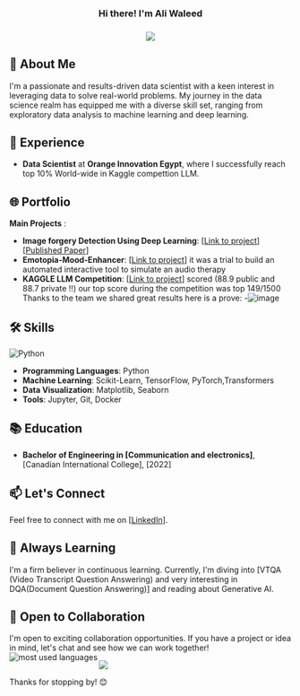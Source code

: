 <h3 align="center">
   Hi there!  I'm Ali Waleed
</h3>
<h3 align="center">   
</h3>
<!-- Typing SVG by DenverCoder1 - https://github.com/DenverCoder1/readme-typing-svg -->
<p align="center">
  <a href="https://github.com/DenverCoder1/readme-typing-svg"><img src="https://readme-typing-svg.herokuapp.com/?lines=DATA%20SCIENTIST%20AT%20OIE;TOP%2010%%20Kaggle%20LLM%20COMPETITION;RDIFR%20IS%20NOW%20Published!!%20LINK%20BELOW;HAPPY%20LEARNING%20↖(^▽^)↗&font=Fira%20Code&center=true&width=440&height=45&color=f75c7e&vCenter=true&size=22"></a>
</p> 

 ## 🚀 About Me

I'm a passionate and results-driven data scientist with a keen interest in leveraging data to solve real-world problems. My journey in the data science realm has equipped me with a diverse skill set, ranging from exploratory data analysis to machine learning and deep learning.

## 💼 Experience

- **Data Scientist** at **Orange Innovation Egypt**, where I successfully reach top 10% World-wide in Kaggle compettion LLM.

## 🌐 Portfolio
**Main Projects** :

- **Image forgery Detection Using Deep Learning**: [[Link to project](https://www.kaggle.com/code/alimistro123/project-image-forgery)]  [[Published Paper](https://ieeexplore.ieee.org/document/10479638)]
- **Emotopia-Mood-Enhancer**: [[Link to project](https://github.com/alihagrassy/Emotopia-Mood-Enhancer)] it was a trial to build an automated interactive tool to simulate an audio therapy 
- **KAGGLE LLM Competition**: [[Link to project](https://www.kaggle.com/code/alimistro123/increase-stopwords)] scored (88.9 public and 88.7 private !!) our top score during the competition was top 149/1500 Thanks to the team we shared great results here is a prove:
-![image](https://github.com/alihagrassy/alihagrassy/assets/82417794/662e6cd0-b8ba-4072-9cf2-4faa3fc6f43e) 
 

## 🛠️ Skills
![Python](https://img.shields.io/badge/-Python-3776AB?style=flat&logo=python&logoColor=white)

- **Programming Languages**: Python
- **Machine Learning**: Scikit-Learn, TensorFlow, PyTorch,Transformers 
- **Data Visualization**: Matplotlib, Seaborn
- **Tools**: Jupyter, Git, Docker

## 📚 Education

- **Bachelor of Engineering in [Communication and electronics]**, [Canadian International College], [2022]

## 📫 Let's Connect

Feel free to connect with me on [[LinkedIn](https://www.linkedin.com/in/ali-w-el-hagrassy/)].

## 🌱 Always Learning

I'm a firm believer in continuous learning. Currently, I'm diving into [VTQA (Video Transcript Question Answering) and very interesting in DQA(Document Question Answering)] and reading about Generative AI.

## 🤝 Open to Collaboration

I'm open to exciting collaboration opportunities. If you have a project or idea in mind, let's chat and see how we can work together!
<img align="left" src="https://github-readme-stats.vercel.app/api/top-langs?username=alihagrassy&show_icons=true&locale=en&layout=compact&theme=radical" alt="most used languages" />
<br>


<a href="https://komarev.com/ghpvc/?username=alihagrassy&style=for-the-badge">
    <img src="https://komarev.com/ghpvc/?username=alihagrassy&style=for-the-badge">
</a>

Thanks for stopping by!  😊


